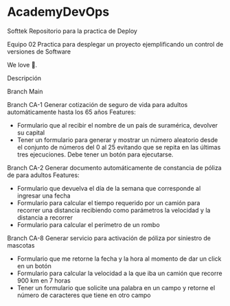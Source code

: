 # AcademyDevOps
Softtek
Repositorio para la practica de Deploy

Equipo 02
Practica para desplegar un proyecto ejemplificando un control de versiones de Software

We love :pizza:.

Descripción

Branch Main

Branch CA-1
Generar cotización de seguro de vida para adultos automáticamente hasta los 65 años
Features:
- Formulario que al recibir el nombre de un país de suramérica, devolver su capital
- Tener un formulario para generar y mostrar un número aleatorio desde el conjunto de números del 0 
al 25 evitando que se repita en las últimas tres ejecuciones. Debe tener un botón para ejecutarse.

Branch CA-2
Generar documento automáticamente de constancia de póliza de para adultos
Features:
- Formulario que devuelva el día de la semana que corresponde al ingresar una fecha
- Formulario para calcular el tiempo requerido por un camión para recorrer una distancia recibiendo 
como parámetros la velocidad y la distancia a recorrer
- Formulario para calcular el perímetro de un rombo

Branch CA-8
Generar servicio para activación de póliza por siniestro de mascotas
- Formulario que me retorne la fecha y la hora al momento de dar un click en un botón
- Formulario para calcular la velocidad a la que iba un camión que recorre 900 km en 7 horas
- Tener un formulario que solicite una palabra en un campo y retorne el número de caracteres que tiene 
en otro campo
